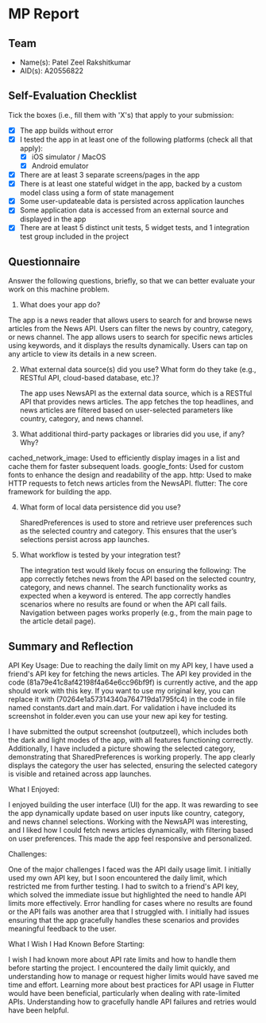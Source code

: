 # MP Report

## Team

- Name(s): Patel Zeel Rakshitkumar
- AID(s): A20556822

## Self-Evaluation Checklist

Tick the boxes (i.e., fill them with 'X's) that apply to your submission:

- [x] The app builds without error
- [x] I tested the app in at least one of the following platforms (check all that apply):
  - [x] iOS simulator / MacOS
  - [x] Android emulator
- [x] There are at least 3 separate screens/pages in the app
- [x] There is at least one stateful widget in the app, backed by a custom model class using a form of state management
- [x] Some user-updateable data is persisted across application launches
- [x] Some application data is accessed from an external source and displayed in the app
- [x] There are at least 5 distinct unit tests, 5 widget tests, and 1 integration test group included in the project

## Questionnaire

Answer the following questions, briefly, so that we can better evaluate your work on this machine problem.

1. What does your app do?

  The app is a news reader that allows users to search for and browse news articles from the News API. Users can filter the news by country, category, or news channel. The app allows users to search for specific news articles using keywords, and it displays the results dynamically. Users can tap on any article to view its details in a new screen.

2. What external data source(s) did you use? What form do they take (e.g., RESTful API, cloud-based database, etc.)?

   The app uses NewsAPI as the external data source, which is a RESTful API that provides news articles. The app fetches the top headlines, and news articles are filtered based on user-selected parameters like country, category, and news channel.

3. What additional third-party packages or libraries did you use, if any? Why?

  cached_network_image: Used to efficiently display images in a list and cache them for faster subsequent loads.
  google_fonts: Used for custom fonts to enhance the design and readability of the app.
  http: Used to make HTTP requests to fetch news articles from the NewsAPI.
  flutter: The core framework for building the app.

4. What form of local data persistence did you use?

   SharedPreferences is used to store and retrieve user preferences such as the selected country and category. This ensures that the user’s selections persist across app launches.

5. What workflow is tested by your integration test?

   The integration test would likely focus on ensuring the following:
   The app correctly fetches news from the API based on the selected country, category, and news channel.
   The search functionality works as expected when a keyword is entered.
   The app correctly handles scenarios where no results are found or when the API call fails.
   Navigation between pages works properly (e.g., from the main page to the article detail page).

## Summary and Reflection

API Key Usage: Due to reaching the daily limit on my API key, I have used a friend's API key for fetching the news articles. The API key provided in the code (81a79e41c8af42198f4a64e6cc96bf9f) is currently active, and the app should work with this key. If you want to use my original key, you can replace it with (70264e1a57314340a764719da1795fc4) in the code in file named constants.dart and main.dart. For validation i have included its screenshot in folder.even you can use your new api key for testing.

I have submitted the output screenshot (outputzeel), which includes both the dark and light modes of the app, with all features functioning correctly. Additionally, I have included a picture showing the selected category, demonstrating that SharedPreferences is working properly. The app clearly displays the category the user has selected, ensuring the selected category is visible and retained across app launches.

What I Enjoyed:

I enjoyed building the user interface (UI) for the app. It was rewarding to see the app dynamically update based on user inputs like country, category, and news channel selections.
Working with the NewsAPI was interesting, and I liked how I could fetch news articles dynamically, with filtering based on user preferences. This made the app feel responsive and personalized.

Challenges:

One of the major challenges I faced was the API daily usage limit. I initially used my own API key, but I soon encountered the daily limit, which restricted me from further testing. I had to switch to a friend's API key, which solved the immediate issue but highlighted the need to handle API limits more effectively.
Error handling for cases where no results are found or the API fails was another area that I struggled with. I initially had issues ensuring that the app gracefully handles these scenarios and provides meaningful feedback to the user.

What I Wish I Had Known Before Starting:

I wish I had known more about API rate limits and how to handle them before starting the project. I encountered the daily limit quickly, and understanding how to manage or request higher limits would have saved me time and effort.
Learning more about best practices for API usage in Flutter would have been beneficial, particularly when dealing with rate-limited APIs. Understanding how to gracefully handle API failures and retries would have been helpful.